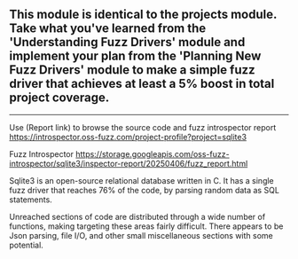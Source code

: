 This module is identical to the projects module.  Take what you've learned from the 'Understanding Fuzz Drivers' module and implement your plan from the 'Planning New Fuzz Drivers' module to make a simple fuzz driver that achieves at least a 5% boost in total project coverage.
-

---

Use (Report link) to browse the source code and fuzz introspector report https://introspector.oss-fuzz.com/project-profile?project=sqlite3

Fuzz Introspector
https://storage.googleapis.com/oss-fuzz-introspector/sqlite3/inspector-report/20250406/fuzz_report.html

Sqlite3 is an open-source relational database written in C.  It has a single fuzz driver that reaches 76% of the code, by parsing random data as SQL statements.  

Unreached sections of code are distributed through a wide number of functions, making targeting these areas fairly difficult.  There appears to be Json parsing, file I/O, and other small miscellaneous sections with some potential.
